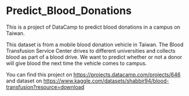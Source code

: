 # Predict_Blood_Donations
This is a project of DataCamp to predict blood donations in a campus on Taiwan. 


This dataset is from a mobile blood donation vehicle in Taiwan. The Blood Transfusion Service Center drives to different universities and collects blood as part of a blood drive. We want to predict whether or not a donor will give blood the next time the vehicle comes to campus.


You can find this project on https://projects.datacamp.com/projects/646 and dataset on https://www.kaggle.com/datasets/shabbir94/blood-transfusion?resource=download
